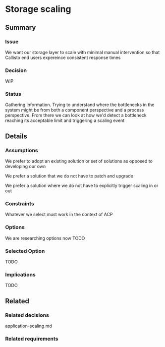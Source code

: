 # Storage scaling

## Summary

### Issue
We want our storage layer to scale with minimal manual intervention so that Callisto end users expereince consistent response times

### Decision
WIP

### Status
Gathering information. Trying to understand where the bottlenecks in the system might be from both a component perspective and a process perspective. From there we can look at how we'd detect a bottleneck reaching its acceptable limit and triggering a scaling event

## Details

### Assumptions
We prefer to adopt an existing solution or set of solutions as opposed to developing our own

We prefer a solution that we do not have to patch and upgrade

We prefer a solution where we do not have to explicitly trigger scaling in or out

### Constraints
Whatever we select must work in the context of ACP

### Options
We are researching options now
TODO

### Selected Option
TODO

### Implications
TODO

## Related

### Related decisions
application-scaling.md

### Related requirements